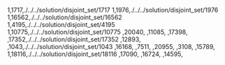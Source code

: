 1,1717,./../../solution/disjoint_set/1717
1,1976,./../../solution/disjoint_set/1976
1,16562,./../../solution/disjoint_set/16562
1,4195,./../../solution/disjoint_set/4195
1,10775,./../../solution/disjoint_set/10775
,20040,
,11085,
,17398,
,17352,./../../solution/disjoint_set/17352
,12893,
,1043,./../../solution/disjoint_set/1043
,16168,
,7511,
,20955,
,3108,
,15789,
1,18116,./../../solution/disjoint_set/18116
,17090,
,16724,
,14595,
